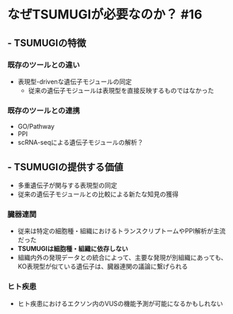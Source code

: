 # なぜTSUMUGIが必要なのか？ #16

## - TSUMUGIの特徴

###  既存のツールとの違い
- 表現型-drivenな遺伝子モジュールの同定
  - 従来の遺伝子モジュールは表現型を直接反映するものではなかった

### 既存のツールとの連携

- GO/Pathway
- PPI
- scRNA-seqによる遺伝子モジュールの解析？

## - TSUMUGIの提供する価値

- 多重遺伝子が関与する表現型の同定
- 従来の遺伝子モジュールとの比較による新たな知見の獲得

### 臓器連関
- 従来は特定の細胞種・組織におけるトランスクリプトームやPPI解析が主流だった
- **TSUMUGIは細胞種・組織に依存しない**
- 組織内外の発現データとの統合によって、主要な発現が別組織にあっても、KO表現型が似ている遺伝子は、臓器連関の議論に繋げられる

### ヒト疾患
- ヒト疾患におけるエクソン内のVUSの機能予測が可能になるかもしれない


